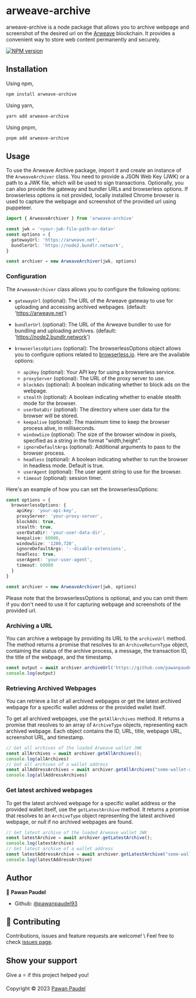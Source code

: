 # arweave-archive

arweave-archive is a node package that allows you to archive webpage and screenshot of the desired url on the [Arweave](https://arweave.org) blockchain. It provides a convenient way to store web content permanently and securely.

[![NPM version](https://img.shields.io/npm/v/arweave-archive?color=green&label=npm-package)](https://www.npmjs.com/package/arweave-archive)

## Installation

Using npm,

```sh
npm install arweave-archive
```

Using yarn,

```sh
yarn add arweave-archive
```

Using pnpm,

```sh
pnpm add arweave-archive
```

## Usage

To use the Arweave Archive package, import it and create an instance of the `ArweaveArchiver` class. You need to provide a JSON Web Key (JWK) or a path to a JWK file, which will be used to sign transactions. Optionally, you can also provide the gateway and bundler URLs and browserless options. If browserless options is not provided, locally installed Chrome browser is used to capture the webpage and screenshot of the provided url using puppeteer.

```ts
import { ArweaveArchiver } from 'arweave-archive'

const jwk = '<your-jwk-file-path-or-data>'
const options = {
  gatewayUrl: 'https://arweave.net',
  bundlerUrl: 'https://node2.bundlr.network',
}

const archiver = new ArweaveArchiver(jwk, options)
```

### Configuration

The `ArweaveArchiver` class allows you to configure the following options:

- `gatewayUrl` (optional): The URL of the Arweave gateway to use for uploading and accessing archived webpages. (default: '<https://arweave.net>')
- `bundlerUrl` (optional): The URL of the Arweave bundler to use for bundling and uploading archives. (default: '<https://node2.bundlr.network>')
- `browserlessOptions` (optional): The browserlessOptions object allows you to configure options related to [browserless.io](https://www.browserless.io/docs/chrome-flags). Here are the available options:

  - `apiKey` (optional): Your API key for using a browserless service.
  - `proxyServer` (optional): The URL of the proxy server to use.
  - `blockAds` (optional): A boolean indicating whether to block ads on the webpage.
  - `stealth` (optional): A boolean indicating whether to enable stealth mode for the browser.
  - `userDataDir` (optional): The directory where user data for the browser will be stored.
  - `keepalive` (optional): The maximum time to keep the browser process alive, in milliseconds.
  - `windowSize` (optional): The size of the browser window in pixels, specified as a string in the format "width,height".
  - `ignoreDefaultArgs` (optional): Additional arguments to pass to the browser process.
  - `headless` (optional): A boolean indicating whether to run the browser in headless mode. Default is true.
  - `userAgent` (optional): The user agent string to use for the browser.
  - `timeout` (optional): session timer.

Here's an example of how you can set the browserlessOptions:

```ts
const options = {
  browserlessOptions: {
    apiKey: 'your-api-key',
    proxyServer: 'your-proxy-server',
    blockAds: true,
    stealth: true,
    userDataDir: 'your-user-data-dir',
    keepalive: 60000,
    windowSize: '1280,720',
    ignoreDefaultArgs: '--disable-extensions',
    headless: true,
    userAgent: 'your-user-agent',
    timeout: 60000
  }
}

const archiver = new ArweaveArchiver(jwk, options)
```

Please note that the browserlessOptions is optional, and you can omit them if you don't need to use it for capturing webpage and screenshots of the provided url.

### Archiving a URL

You can archive a webpage by providing its URL to the `archiveUrl` method. The method returns a promise that resolves to an `ArchiveReturnType` object, containing the status of the archive process, a message, the transaction ID, the title of the webpage, and the timestamp.

```ts
const output = await archiver.archiveUrl('https://github.com/pawanpaudel93')
console.log(output)
```

### Retrieving Archived Webpages

You can retrieve a list of all archived webpages or get the latest archived webpage for a specific wallet address or the provided wallet itself.

To get all archived webpages, use the `getAllArchives` method. It returns a promise that resolves to an array of `ArchiveType` objects, representing each archived webpage. Each object contains the ID, URL, title, webpage URL, screenshot URL, and timestamp.

```javascript
// Get all archives of the loaded Arweave wallet JWK
const allArchives = await archiver.getAllArchives();
console.log(allArchives)
// Get all archives of a wallet address
const allAddressArchives = await archiver.getAllArchives("some-wallet-address");
console.log(allAddressArchives)
```

### Get latest archived webpages

To get the latest archived webpage for a specific wallet address or the provided wallet itself, use the `getLatestArchive` method. It returns a promise that resolves to an `ArchiveType` object representing the latest archived webpage, or null if no archived webpages are found.

```javascript
// Get latest archive of the loaded Arweave wallet JWK
const latestArchive = await archiver.getLatestArchive();
console.log(latestArchive)
// Get latest archive of a wallet address
const latestAddressArchive = await archiver.getLatestArchive("some-wallet-address");
console.log(latestAddressArchive)
```

## Author

👤 **Pawan Paudel**

- Github: [@pawanpaudel93](https://github.com/pawanpaudel93)

## 🤝 Contributing

Contributions, issues and feature requests are welcome! \ Feel free to check [issues page](https://github.com/pawanpaudel93/arweave-archive/issues).

## Show your support

Give a ⭐️ if this project helped you!

Copyright © 2023 [Pawan Paudel](https://github.com/pawanpaudel93)
